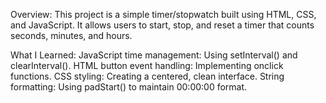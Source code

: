 Overview:
This project is a simple timer/stopwatch built using HTML, CSS, and JavaScript. It allows users to start, stop, and reset a timer that counts seconds, minutes, and hours.

What I Learned:
JavaScript time management: Using setInterval() and clearInterval().
HTML button event handling: Implementing onclick functions.
CSS styling: Creating a centered, clean interface.
String formatting: Using padStart() to maintain 00:00:00 format.
